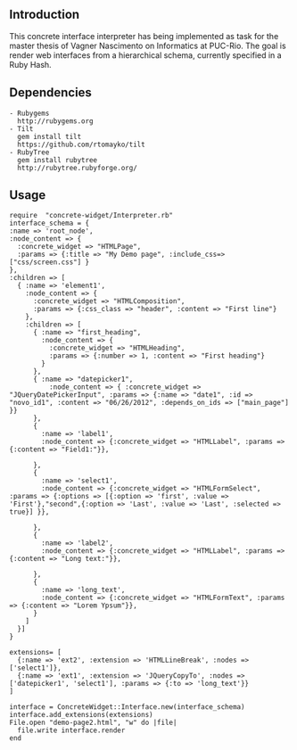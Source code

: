 Introduction
------------
This concrete interface interpreter has being implemented as task for the master thesis of 
Vagner Nascimento on Informatics at PUC-Rio. 
The goal is render web interfaces from a hierarchical schema, currently specified in a Ruby Hash.

Dependencies
------------
    - Rubygems
      http://rubygems.org
    - Tilt
      gem install tilt
      https://github.com/rtomayko/tilt
    - RubyTree
      gem install rubytree
      http://rubytree.rubyforge.org/

Usage
-----
 
    require  "concrete-widget/Interpreter.rb"
    interface_schema = { 
    :name => 'root_node', 
    :node_content => {
      :concrete_widget => "HTMLPage", 
      :params => {:title => "My Demo page", :include_css=> ["css/screen.css"] }
    },
    :children => [
      { :name => 'element1',
        :node_content => {
          :concrete_widget => "HTMLComposition",
          :params => {:css_class => "header", :content => "First line"}
        },
        :children => [
          { :name => "first_heading",
            :node_content => { 
              :concrete_widget => "HTMLHeading",
              :params => {:number => 1, :content => "First heading"}
            }
          },
          { :name => "datepicker1",
              :node_content => { :concrete_widget => "JQueryDatePickerInput", :params => {:name => "date1", :id => "novo_id1", :content => "06/26/2012", :depends_on_ids => ["main_page"] }}
          },
          {
            :name => 'label1',
            :node_content => {:concrete_widget => "HTMLLabel", :params => {:content => "Field1:"}},
          
          },
          {
            :name => 'select1',
            :node_content => {:concrete_widget => "HTMLFormSelect", :params => {:options => [{:option => 'first', :value => 'First'},"second",{:option => 'Last', :value => 'Last', :selected => true}] }},
          
          },
          {
            :name => 'label2',
            :node_content => {:concrete_widget => "HTMLLabel", :params => {:content => "Long text:"}},
          
          },
          {
            :name => 'long_text',
            :node_content => {:concrete_widget => "HTMLFormText", :params => {:content => "Lorem Ypsum"}},
          }
        ]
      }]
    }
    
    extensions= [
      {:name => 'ext2', :extension => 'HTMLLineBreak', :nodes => ['select1']},
      {:name => 'ext1', :extension => 'JQueryCopyTo', :nodes => ['datepicker1', 'select1'], :params => {:to => 'long_text'}}
    ]
    
    interface = ConcreteWidget::Interface.new(interface_schema)
    interface.add_extensions(extensions)
    File.open "demo-page2.html", "w" do |file|  
      file.write interface.render
    end 